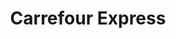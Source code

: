 ---
title: "Carrefour Express"
url: /ciudad-autonoma-de-buenos-aires/carrefour-express-romulo-naon/
shop: Lebensmittel
---